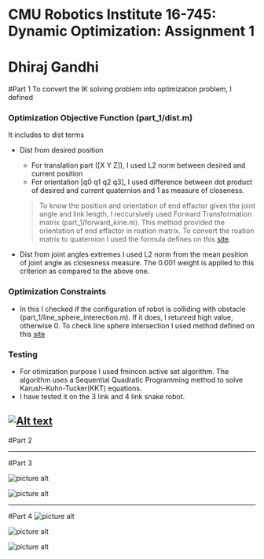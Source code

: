 # CMU Robotics Institute 16-745: Dynamic Optimization: Assignment 1 
# Dhiraj Gandhi
#Part 1
To convert the IK solving problem into optimization problem, I defined  
### Optimization Objective Function (part_1/dist.m)
It includes to dist terms
* Dist from desired position
    * For translation part ([X Y Z]), I used L2 norm between desired and current position 
    * For orientation [q0 q1 q2 q3], I used difference between dot product of desired and current quaternion and 1 as measure of closeness.

    > To know the position and orientation of end effactor given the joint angle and link length, I reccursively used Forward Transformation matrix (part_1/forward_kine.m). This method provided the orientation of end effactor in roation matrix. To convert the roation matrix to quaternion I used the formula defines on this [site](http://www.euclideanspace.com/maths/geometry/rotations/conversions/matrixToQuaternion/).       
* Dist from joint angles extremes
I used L2 norm from the mean position of joint angle as closesness measure. The 0.001 weight is applied to this criterion as compared to the above one. 


### Optimization Constraints
* In this I checked if the configuration of robot is colliding with obstacle (part_1/line_sphere_interection.m). If it does, I retunred high value, otherwise 0. To check line sphere intersection I used method defined on this [site](https://en.wikipedia.org/wiki/Line%E2%80%93sphere_intersection)


### Testing
* For otimization purpose I used fmincon active set algorithm. The algorithm uses a Sequential Quadratic Programming method to solve Karush-Kuhn-Tucker(KKT) equations.
* I have tested it on the 3 link and 4 link snake robot.

[![Alt text](https://img.youtube.com/vi/V6zTDjGVavY/0.jpg)](https://www.youtube.com/watch?v=V6zTDjGVavY/) 
----

#Part 2

----
#Part 3

![picture alt](https://cloud.githubusercontent.com/assets/11137004/22453206/29e2b9c4-e74b-11e6-80c0-9b558713ea5d.png "Title is optional")

![picture alt](https://cloud.githubusercontent.com/assets/11137004/22453209/2c2dbab2-e74b-11e6-923f-dec1a8f52a1d.png "Title is optional")

----
#Part 4
![picture alt](https://cloud.githubusercontent.com/assets/11137004/22452619/719c784a-e746-11e6-9286-dc6b78ebd7a5.jpg "Title is optional")

![picture alt](https://cloud.githubusercontent.com/assets/11137004/22452624/76fa0974-e746-11e6-8485-d0a0e8548c3b.jpg "Title is optional")

![picture alt](https://cloud.githubusercontent.com/assets/11137004/22452627/79977e14-e746-11e6-831b-01adf0b92edb.jpg "Title is optional")

